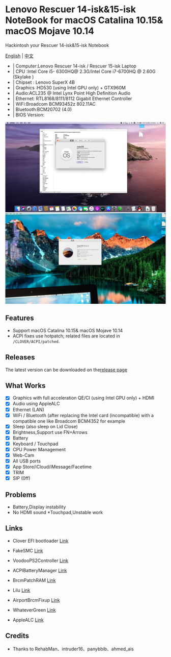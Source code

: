 # Lenovo Rescuer 14-isk&15-isk NoteBook for macOS Catalina 10.15& macOS Mojave 10.14

Hackintosh your Rescuer 14-isk&15-isk Notebook

[English](README-EN.md) | [中文](README.md)

* | Computer:Lenovo Rescuer 14-isk / Rescuer 15-isk Laptop
* | CPU :Intel Core i5- 6300HQ@ 2.3G/Intel Core i7-6700HQ @ 2.60G (Skylake )
* | Chipset : Lenovo SuperX 4B
* | Graphics :HD530 (using Intel GPU only) + GTX960M 
* | Audio:ACL235 @ Intel Lynx Point High Definition Audio
* | Ethernet: RTL8168/8111/8112 Gigabit Ethernet Controller
* | WiFi:Broadcom BCM93452z 802.11AC
* | Bluetooth:BCM20702 (4.0)        
* | BIOS Version:              

![Screen](Screen0.JPG)  
 ![Screen](Screen.JPG)  

## Features

* Support macOS Catalina 10.15& macOS Mojave 10.14
* ACPI fixes use hotpatch; related files are located in `/CLOVER/ACPI/patched`.

## Releases
The latest version can be downloaded on the[release page](https://github.com/Z39/Lenovo-Rescuer-14isk-15isk-OS-X-Clover-Hotpatch/releases) 

## What Works
- [x] Graphics with full acceleration QE/CI (using Intel GPU only) + HDMI
- [x] Audio using AppleALC
- [x]  Ethernet (LAN)
- [x]  WiFi / Bluetooth (after replacing the Intel card (incompatible) with a compatible one like Broadcom BCM4352 for example
- [x]  Sleep (also sleep on Lid Close)
- [x]  Brightness,Support use FN+Arrows﻿
- [x]  Battery
- [x]  Keyboard / Touchpad
- [x]  CPU Power Management
- [x]  Web-Cam
- [x]  All USB ports
- [x]  App Store/iCloud/iMessage/Facetime
- [x]  TRIM
- [x]  SIP (0ff)

## Problems
* Battery,Display instability
* No HDMI sound
*Touchpad,Unstable work
## Links

- Clover EFI bootloader [Link](https://github.com/Dids/clover-builder/releases)

- FakeSMC [Link](https://bitbucket.org/RehabMan/os-x-fakesmc-kozlek/downloads/)

- VoodooPS2Controller [Link](https://bitbucket.org/RehabMan/os-x-acpi-battery-driver/)

- ACPIBatteryManager [Link](https://bitbucket.org/RehabMan/os-x-acpi-battery-driver/)

- BrcmPatchRAM [Link](https://bitbucket.org/RehabMan/os-x-brcmpatchram/downloads/)

- Lilu [Link](https://github.com/acidanthera/Lilu)

- AirportBrcmFixup [Link](https://github.com/acidanthera/AirportBrcmFixup)

- WhateverGreen [Link](https://github.com/acidanthera/WhateverGreen)

- AppleALC [Link](https://github.com/acidanthera/AppleALC)

## Credits

- Thanks to RehabMan、intruder16、panybbib、ahmed_ais

